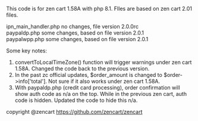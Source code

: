 This code is for zen cart 1.58A with php 8.1. FIles are based on zen cart 2.01 files. 

ipn_main_handler.php no changes, file version 2.0.0rc <br>
paypaldp.php some changes, based on file version 2.0.1 <br>
paypalwpp.php some changes, based on file version 2.0.1

Some key notes:

1. convertToLocalTimeZone() function will trigger warnings under zen cart 1.58A. Changed the code back to the previous version.
2. In the past zc official updates, $order_amount is changed to $order->info['total']. Not sure if it also works under zen cart 1.58A.
3. With paypaldp.php (credit card processing), order confirmation will show auth code as n/a on the top. While in the previous zen cart, auth code is hidden. Updated the code to hide this n/a.

copyright @zencart
https://github.com/zencart/zencart

